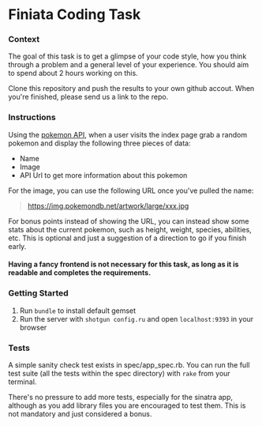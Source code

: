 # Finiata Coding Task

### Context

The goal of this task is to get a glimpse of your code style, how you think
through a problem and a general level of your experience. You should aim to
spend about 2 hours working on this.

Clone this repository and push the results to your own github accout. When
you're finished, please send us a link to the repo.

### Instructions

Using the [pokemon API](https://pokeapi.co/docs/v2#pokemon), when a user visits
the index page grab a random pokemon and display the following three pieces of data:

* Name
* Image
* API Url to get more information about this pokemon

For the image, you can use the following URL once you've pulled the name:

> https://img.pokemondb.net/artwork/large/xxx.jpg

For bonus points instead of showing the URL, you can instead show some stats
about the current pokemon, such as height, weight, species, abilities, etc. This
is optional and just a suggestion of a direction to go if you finish early.

#### Having a fancy frontend is not necessary for this task, as long as it is readable and completes the requirements.

### Getting Started

1. Run `bundle` to install default gemset
2. Run the server with `shotgun config.ru` and open `localhost:9393` in your
   browser

### Tests

A simple sanity check test exists in spec/app_spec.rb. You can run the full test
suite (all the tests within the spec directory) with `rake` from your terminal.

There's no pressure to add more tests, especially for the sinatra app, although
as you add library files you are encouraged to test them. This is not mandatory
and just considered a bonus.
